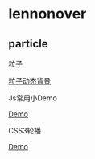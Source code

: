 # lennonover

## particle

粒子

[粒子动态背景](https://lennonover.github.io/lennonover/particle/particle-bg.html)

Js常用小Demo

[Demo](https://lennonover.github.io/lennonover/other/index.html)

CSS3轮播

[Demo](https://lennonover.github.io/lennonover/slider/slider.html)